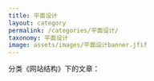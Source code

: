 ```yaml
---
title: 平面设计
layout: category
permalink: /categories/平面设计/
taxonomy: 平面设计
image: assets/images/平面设计banner.jfif
---
```

分类《网站结构》下的文章：